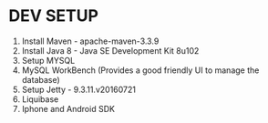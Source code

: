 # DEV SETUP
  1. Install Maven - apache-maven-3.3.9
  2. Install Java 8 - Java SE Development Kit 8u102
  3. Setup MYSQL
  4. MySQL WorkBench (Provides a good friendly UI to manage the database)
  5. Setup Jetty - 9.3.11.v20160721
  6. Liquibase
  7. Iphone and Android SDK
